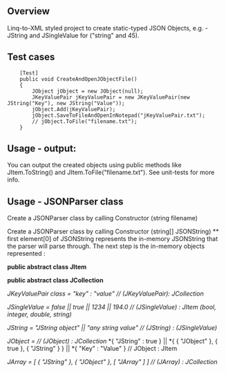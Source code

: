 ## Overview
Linq-to-XML styled project to create static-typed JSON Objects, e.g. - JString and JSingleValue for ("string" and 45).

## Test cases
```
    [Test]
    public void CreateAndOpenJObjectFile()
    {
        JObject jObject = new JObject(null);
        JKeyValuePair jKeyValuePair = new JKeyValuePair(new JString("Key"), new JString("Value"));
        jObject.Add(jKeyValuePair);
        jObject.SaveToFileAndOpenInNotepad("jKeyValuePair.txt");
        // jObject.ToFile("filename.txt");
    }
```

## Usage - output:
You can output the created objects using public methods like JItem.ToString() and JItem.ToFile("filename.txt"). 
See unit-tests for more info.

## Usage - JSONParser class
Create a JSONParser class by calling Constructor (string filename)

Create a JSONParser class by calling Constructor (string[] JSONString) 
** first element[0] of JSONString represents the in-memory JSONString that the parser will parse through.
The next step is the in-memory objects represented :

**public abstract class JItem** 

**public abstract class JCollection**

*JKeyValuePair class = "key" : "value"                             // (JKeyValuePair): JCollection*

*JSingleValue = false || true || 1234 || 194.0                     // (JSingleValue) : JItem (bool, integer, double, string)*

*JString = "JString object" || "any string value"                  // (JString) : (JSingleValue)*

*JObject =                                                         // (JObject) : JCollection*
    *{ "JString" : true } || 
    *{ { "JObject" }, { true }, { "JString" } } || 
    *{ "Key" : "Value" } // JObject : JItem
    
*JArray = [ { "JString" }, { "JObject" }, [ "JArray" ] ]           // (JArray) : JCollection*
